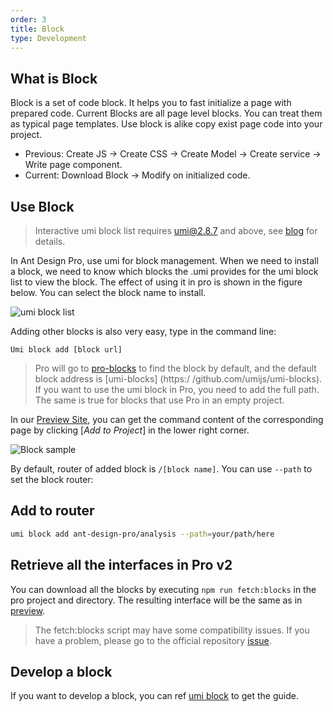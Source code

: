 ```yaml
---
order: 3
title: Block
type: Development
---
```


## What is Block

Block is a set of code block. It helps you to fast initialize a page with prepared code. Current Blocks are all page level blocks. You can treat them as typical page templates. Use block is alike copy exist page code into your project.

- Previous: Create JS -> Create CSS -> Create Model -> Create service -> Write page component.
- Current: Download Block -> Modify on initialized code.

## Use Block

> Interactive umi block list requires umi@2.8.7 and above, see [blog](/blog/beter-block) for details.

In Ant Design Pro, use umi for block management. When we need to install a block, we need to know which blocks the .umi provides for the umi block list to view the block. The effect of using it in pro is shown in the figure below. You can select the block name to install.

![umi block list](https://gw.alipayobjects.com/zos/antfincdn/x4QZO%24Ubyh/1561713223131-f7111829-e270-4569-b5ac-8e8585581b96.png)

Adding other blocks is also very easy, type in the command line:

```Celebration
Umi block add [block url]
```

> Pro will go to [pro-blocks](https://github.com/ant-design/pro-blocks) to find the block by default, and the default block address is [umi-blocks] (https:/ /github.com/umijs/umi-blocks). If you want to use the umi block in Pro, you need to add the full path. The same is true for blocks that use Pro in an empty project.

In our [Preview Site](https://preview.pro.ant.design), you can get the command content of the corresponding page by clicking [_Add to Project_] in the lower right corner.

![Block sample](https://user-images.githubusercontent.com/5378891/58394196-98d26e00-8074-11e9-87c7-c527cf87545d.png)

By default, router of added block is `/[block name]`. You can use `--path` to set the block router:

## Add to router

```bash
umi block add ant-design-pro/analysis --path=your/path/here
```

## Retrieve all the interfaces in Pro v2

You can download all the blocks by executing `npm run fetch:blocks` in the pro project and directory. The resulting interface will be the same as in [preview](https://preview.pro.ant.design/).

> The fetch:blocks script may have some compatibility issues. If you have a problem, please go to the official repository [issue](https://github.com/ant-design/ant-design-pro/issues).

## Develop a block

If you want to develop a block, you can ref [umi block](https://umijs.org/guide/block.html) to get the guide.
